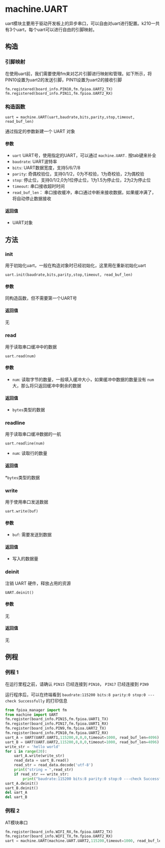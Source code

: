 machine.UART
=============

uart模块主要用于驱动开发板上的异步串口，可以自由对uart进行配置。k210一共有3个uart，每个uart可以进行自由的引脚映射。

## 构造

### 引脚映射

在使用uart前，我们需要使用fm来对芯片引脚进行映射和管理。如下所示，将PIN10设置为uart2的发送引脚，PIN11设置为uart2的接收引脚
```
fm.registered(board_info.PIN10,fm.fpioa.UART2_TX)
fm.registered(board_info.PIN11,fm.fpioa.UART2_RX)
```

### 构造函数

```
uart = machine.UART(uart,baudrate,bits,parity,stop,timeout, read_buf_len)
```

通过指定的参数新建一个 UART 对象

#### 参数

* `uart` UART号，使用指定的UART，可以通过 `machine.UART.` 按tab键来补全
* `baudrate`: UART波特率 
* `bits`: UART数据宽度，支持5/6/7/8
* `parity`: 奇偶校验位，支持0/1/2，0为不校验，1为奇校验，2为偶校验
* `stop`: 停止位，支持0/1/2,0为1位停止位，1为1.5为停止位，2为2为停止位
* `timeout`: 串口接收超时时间
* `read_buf_len`： 串口接收缓冲，串口通过中断来接收数据，如果缓冲满了，将自动停止数据接收

#### 返回值

* UART对象

## 方法

### init

用于初始化uart，一般在构造对象时已经初始化，这里用在重新初始化uart
```
uart.init(baudrate,bits,parity,stop,timeout, read_buf_len)
```
#### 参数

同构造函数，但不需要第一个UART号

#### 返回值

无

### read

用于读取串口缓冲中的数据

```
uart.read(num)
```
#### 参数

* `num`: 读取字节的数量，一般填入缓冲大小，如果缓冲中数据的数量没有 `num` 大，那么将只返回缓冲中剩余的数据

#### 返回值

* `bytes`类型的数据

### readline

用于读取串口缓冲数据的一航

```
uart.readline(num)
```
* `num`: 读取行的数量

#### 返回值

*`bytes`类型的数据


### write

用于使用串口发送数据

```
uart.write(buf)
```
#### 参数

* `buf`: 需要发送到数据

#### 返回值

* 写入的数据量

### deinit

注销 UART 硬件，释放占用的资源

```
UART.deinit()
```

#### 参数

无

#### 返回值

无

## 例程


### 例程 1 

在运行里程之前，请确认 `PIN15` 已经连接到 `PIN10`， `PIN17` 已经连接到 `PIN9`

运行程序后，可以在终端看到 `baudrate:115200 bits:8 parity:0 stop:0 ---check Successfully` 的打印信息

```python
from fpioa_manager import fm
from machine import UART
fm.register(board_info.PIN15,fm.fpioa.UART1_TX)
fm.register(board_info.PIN17,fm.fpioa.UART1_RX)
fm.register(board_info.PIN9,fm.fpioa.UART2_TX)
fm.register(board_info.PIN10,fm.fpioa.UART2_RX)
uart_A = UART(UART.UART1,115200,8,0,0,timeout=1000, read_buf_len=4096)
uart_B = UART(UART.UART2,115200,8,0,0,timeout=1000, read_buf_len=4096)
write_str = 'hello world'
for i in range(20):
    uart_A.write(write_str)
    read_data = uart_B.read()
    read_str = read_data.decode('utf-8')
    print("string = ",read_str)
    if read_str == write_str:
        print("baudrate:115200 bits:8 parity:0 stop:0 ---check Successfully")
uart_A.deinit()
uart_B.deinit()
del uart_A
del uart_B
```

### 例程 2

AT模块串口

```python
fm.register(board_info.WIFI_RX,fm.fpioa.UART2_TX)
fm.register(board_info.WIFI_TX,fm.fpioa.UART2_RX)
uart = machine.UART(machine.UART.UART2,115200,timeout=1000, read_buf_len=4096)
```